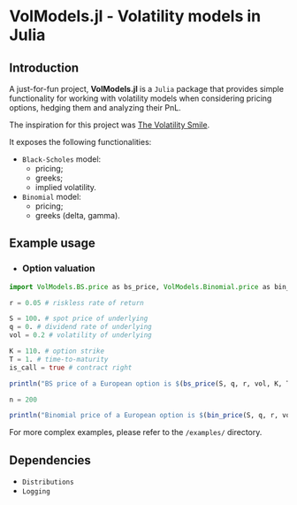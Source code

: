 # VolModels.jl - Volatility models in Julia

## Introduction
A just-for-fun project, **VolModels.jl** is a `Julia` package that provides simple functionality for working with volatility models when considering pricing options, hedging them and analyzing their PnL.

The inspiration for this project was [The Volatility Smile](https://www.amazon.com/Volatility-Smile-Wiley-Finance/dp/1118959167).

It exposes the following functionalities:
- `Black-Scholes` model:
    - pricing;
    - greeks;
    - implied volatility.
- `Binomial` model:
    - pricing;
    - greeks (delta, gamma).


## Example usage

- ### Option valuation
```Julia
import VolModels.BS.price as bs_price, VolModels.Binomial.price as bin_price

r = 0.05 # riskless rate of return

S = 100. # spot price of underlying
q = 0. # dividend rate of underlying
vol = 0.2 # volatility of underlying

K = 110. # option strike
T = 1. # time-to-maturity
is_call = true # contract right

println("BS price of a European option is $(bs_price(S, q, r, vol, K, T, is_call)).")

n = 200

println("Binomial price of a European option is $(bin_price(S, q, r, vol, K, T, is_call, n)).")
```

For more complex examples, please refer to the `/examples/` directory. 

## Dependencies

- `Distributions`
- `Logging`
